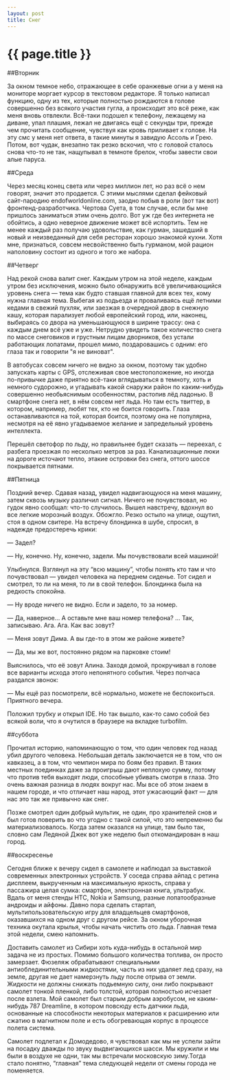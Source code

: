 ```yaml
---
layout: post
title: Снег
---
```

# {{ page.title }}

##Вторник

За окном темное небо, отражающее в себе оранжевые огни  а у меня на мониторе моргает курсор в текстовом редакторе. Я только написал функцию, одну из тех, которые полностью рождаются в голове совершенно без всякого участия гугла, а происходит это всё реже, как меня вновь отвлекли. Всё-таки подошел к телефону, лежащему на диване, упал плашмя, лежал не двигаясь ещё с секунды три, прежде чем прочитать сообщение, чувствуя как кровь приливает к голове. На эту смс у меня нет ответа, в такие минуты я завидую Ассоль и Грею. Потом, вот чудак, внезапно так резко вскочил, что с головой сталось снова что-то не так, нащупывал в темноте брелок, чтобы завести свои алые паруса.

##Среда

Через месяц конец света или через миллион лет, но раз всё о нем говорят, значит это продается. С этими мыслями сделал фейковый сайт-пародию endofworldonline.com, заодно побыв в роли (вот так вот) фронтенд-разработчика. Чертова Суета, в том случае, если бы мне пришлось заниматься этим очень долго. Вот уж где без интернета не обойтись, а одно неверное движение может всё испортить. Тем не менее каждый раз получаю удовольствие, как гурман, зашедший в новый и неизведанный для себя ресторан хорошо знакомой кухни. Хотя мне, признаться, совсем несвойственно быть гурманом, мой рацион наполовину состоит из одного и того же набора.

##Четверг

Над рекой снова валит снег. Каждым утром на этой неделе, каждым утром без исключения, можно было обнаружить всё увеличивающийся уровень снега — тема как будто ставшая главной для всех тех, кому нужна главная тема. Выбегая из подьезда и проваливаясь ещё летними кедами в свежий пухляк, или заезжая в очередной двор в снежную кашу, которая парализует любой европейский город, или, наконец, выбираясь со двора на уменьшающуюся в ширине трассу: она с каждым днем всё уже и уже. Нетрудно увидеть такое количество снега по массе снеговиков и грустным лицам дворников, без устали работающих лопатами, прошел мимо, поздаровашись с одним: его глаза так и говорили "я не виноват". 

В автобусах совсем ничего не видно за окном, поэтому так удобно запускать карты с GPS, отслеживая свое местоположение, но иногда по-привычке даже приятно всё-таки вглядываться в темноту, хоть и немного судорожно, и угадывать какой снаружи район по каким-нибудь совершенно необьяснимым особенностям, растопив лёд ладонью. В смартфоне снега нет, в нём совсем нет льда. Но там есть твиттер, в котором, например, любят тех, кто не боится говорить. Глаза останавливаются на той, которая боится, поэтому она не популярна, несмотря на её явно угадываемое желание и запредельный уровень интеллекта.

Перешёл светофор по льду, но правильнее будет сказать — переехал, с разбега проезжая по несколько метров за раз. Канализационные люки на дороге источают тепло, этакие островки без снега, оттого шоссе покрывается пятнами.

##Пятница

Поздний вечер. Сдавая назад, увидел надвигающуюся на меня машину, затем сквозь музыку различил сигнал. Ничего не почувствовал, но гудок явно сообщал: что-то случилось. Вышел навстречу, вдохнул во все легкие морозный воздух. Обожгло. Резко остыло на улице, ощутил, стоя в одном свитере. На встречу блондинка в шубе, спросил, в надежде предостеречь крики:

— Задел?

— Ну, конечно. Ну, конечно, задели. Мы почувствовали всей машиной!

Улыбнулся. Взглянул на эту “всю машину”, чтобы понять кто там и что почувствовал — увидел человека на переднем сиденье. Тот сидел и смотрел, то ли на меня, то ли в свой телефон. Блондинка была на редкость спокойна.

— Ну вроде ничего не видно. Если и задело, то за номер.

— Да, наверное... А оставьте мне ваш номер телефона? … Так, записываю. Ага. Ага. Как вас зовут?

— Меня зовут Дима. А вы где-то в этом же районе живете?

— Да, мы же вот, постоянно рядом на парковке стоим!


Выяснилось, что её зовут Алина. Заходя домой, прокручивал в голове все варианты исхода этого непонятного события. Через полчаса раздался звонок:

— Мы ещё раз посмотрели, всё нормально, можете не беспокоиться. Приятного вечера.


Положил трубку и открыл IDE. Но так вышло, как-то само собой без всякой воли, что я очутился в браузере на вкладке turbofilm.

##суббота

Прочитал историю, напоминающую о том, что один человек год назад убил другого человека. Небольшая деталь заключается не в том, что он кавказец, а в том, что чемпион мира по боям без правил. В таких местных поединках даже за проигрыш дают неплохую сумму, потому что против тебя выходят люди, способные убивать смотря в глаза. Это очень важная разница в людях вокруг нас. Мы все об этом знаем в нашем городе, и что отличает наш народ, этот ужасающий факт — для нас это так же привычно как снег.

Позже смотрел один добрый мультик, не один, про хранителей снов и был готов поверить во что угодно с такой силой, что это непременно бы материализовалось. Когда затем оказался на улице, там было так, словно сам Ледяной Джек вот уже неделю был откомандирован в наш город. 

##воскресенье

Сегодня ближе к вечеру сидел в самолете и наблюдал за выставкой современных электронных устройств. У соседа справа айпад с ретина дисплеем, выкрученным на максимальную яркость, справа у пассажира целая сумка: смартфон, электронная книга, ультрабук. Вдаль от меня стенды HTC, Nokia и Samsung, разные лопатообразные андроиды и айфоны. Давно пора сделать стартап, мультипользовательскую игру для владцельцев смартфонов, оказавшихся на одном друг с другом рейсе. За окном уборочная техника окутала крылья, чтобы начать чистить ото льда. Главная тема этой недели, смею напомнить. 

Доставить самолет из Сибири хоть куда-нибудь в остальной мир задача не из простых. Помимо большого количества топлива, он просто замерзает. Фюзеляж обрабатывают специальными антиоблединительными жидкостями, часть из них удаляет лед сразу, на земле, другая не дает намерзнуть льду после отрыва от земли. Жидкости не должны снижать подьемную силу, они либо покрывают самолет тонкой пленкой, либо толстой, которая полностью исчезает после взлета. Мой самолет был старым добрым аэробусом,  не каким-нибудь 787 Dreamline, в котором повсюду есть датчики льда, основанные на способности некоторых материалов к расширению или сжатию в магнитном поле и есть обогревающая корпус в процессе полета система. 

Самолет подлетал к Домодедово, я чувствовал как мы не успели зайти на посадку дважды по звуку выдвигающихся шасси. Мы кружили и мы были в воздухе не одни, так мы встречали московскую зиму.Тогда стало понятно, “главная” тема следующей недели от смены города не поменяется.